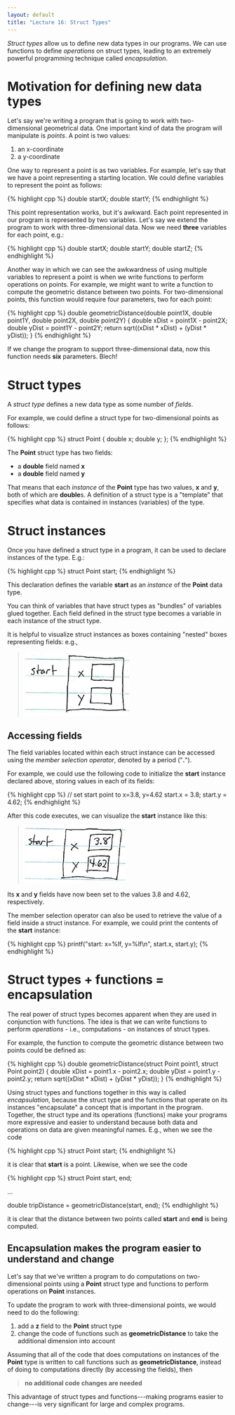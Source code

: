 ```yaml
---
layout: default
title: "Lecture 16: Struct Types"
---
```


*Struct types* allow us to define new data types in our programs. We can use functions to define *operations* on struct types, leading to an extremely powerful programming technique called *encapsulation*.

Motivation for defining new data types
======================================

Let's say we're writing a program that is going to work with two-dimensional geometrical data. One important kind of data the program will manipulate is *points*. A point is two values:

1.  an x-coordinate
2.  a y-coordinate

One way to represent a point is as two variables. For example, let's say that we have a point representing a starting location. We could define variables to represent the point as follows:

{% highlight cpp %}
double startX;
double startY;
{% endhighlight %}

This point representation works, but it's awkward. Each point represented in our program is represented by two variables. Let's say we extend the program to work with three-dimensional data. Now we need **three** variables for each point, e.g.:

{% highlight cpp %}
double startX;
double startY;
double startZ;
{% endhighlight %}

Another way in which we can see the awkwardness of using multiple variables to represent a point is when we write functions to perform operations on points. For example, we might want to write a function to compute the geometric distance between two points. For two-dimensional points, this function would require four parameters, two for each point:

{% highlight cpp %}
double geometricDistance(double point1X, double point1Y, double point2X, double point2Y)
{
    double xDist = point1X - point2X;
    double yDist = point1Y - point2Y;
    return sqrt((xDist * xDist) + (yDist * yDist));
}
{% endhighlight %}

If we change the program to support three-dimensional data, now this function needs **six** parameters. Blech!

Struct types
============

A *struct type* defines a new data type as some number of *fields*.

For example, we could define a struct type for two-dimensional points as follows:

{% highlight cpp %}
struct Point {
    double x;
    double y;
};
{% endhighlight %}

The **Point** struct type has two fields:

-   a **double** field named **x**
-   a **double** field named **y**

That means that each *instance* of the **Point** type has two values, **x** and **y**, both of which are **double**s. A definition of a struct type is a "template" that specifies what data is contained in instances (variables) of the type.

Struct instances
================

Once you have defined a struct type in a program, it can be used to declare instances of the type. E.g.:

{% highlight cpp %}
struct Point start;
{% endhighlight %}

This declaration defines the variable **start** as an *instance* of the **Point** data type.

You can think of variables that have struct types as "bundles" of variables glued together. Each field defined in the struct type becomes a variable in each instance of the struct type.

It is helpful to visualize struct instances as boxes containing "nested" boxes representing fields: e.g.,

> ![image](images/structBox.png)

Accessing fields
----------------

The field variables located within each struct instance can be accessed using the *member selection operator*, denoted by a period ("**.**").

For example, we could use the following code to initialize the **start** instance declared above, storing values in each of its fields:

{% highlight cpp %}
// set start point to x=3.8, y=4.62
start.x = 3.8;
start.y = 4.62;
{% endhighlight %}

After this code executes, we can visualize the **start** instance like this:

> ![image](images/structBoxFilledIn.png)

Its **x** and **y** fields have now been set to the values 3.8 and 4.62, respectively.

The member selection operator can also be used to retrieve the value of a field inside a struct instance. For example, we could print the contents of the **start** instance:

{% highlight cpp %}
printf("start: x=%lf, y=%lf\n", start.x, start.y);
{% endhighlight %}

Struct types + functions = encapsulation
========================================

The real power of struct types becomes apparent when they are used in conjunction with functions. The idea is that we can write functions to perform *operations* - i.e., computations - on instances of struct types.

For example, the function to compute the geometric distance between two points could be defined as:

{% highlight cpp %}
double geometricDistance(struct Point point1, struct Point point2)
{
    double xDist = point1.x - point2.x;
    double yDist = point1.y - point2.y;
    return sqrt((xDist * xDist) + (yDist * yDist));
}
{% endhighlight %}

Using struct types and functions together in this way is called *encapsulation*, because the struct type and the functions that operate on its instances "encapsulate" a concept that is important in the program. Together, the struct type and its operations (functions) make your programs more expressive and easier to understand because both data and operations on data are given meaningful names. E.g., when we see the code

{% highlight cpp %}
struct Point start;
{% endhighlight %}

it is clear that **start** is a point. Likewise, when we see the code

{% highlight cpp %}
struct Point start, end;

...

double tripDistance = geometricDistance(start, end);
{% endhighlight %}

it is clear that the distance between two points called **start** and **end** is being computed.

Encapsulation makes the program easier to understand and change
---------------------------------------------------------------

Let's say that we've written a program to do computations on two-dimensional points using a **Point** struct type and functions to perform operations on **Point** instances.

To update the program to work with three-dimensional points, we would need to do the following:

1.  add a **z** field to the **Point** struct type
2.  change the code of functions such as **geometricDistance** to take the additional dimension into account

Assuming that all of the code that does computations on instances of the **Point** type is written to call functions such as **geometricDistance**, instead of doing to computations directly (by accessing the fields), then

> **no additional code changes are needed**

This advantage of struct types and functions---making programs easier to change---is very significant for large and complex programs.
